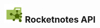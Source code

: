 <h1 align="center">
    <img src=".github/api.svg" title="Rocketnotes" alt="" width="60px" />
    Rocketnotes API
</h1>
